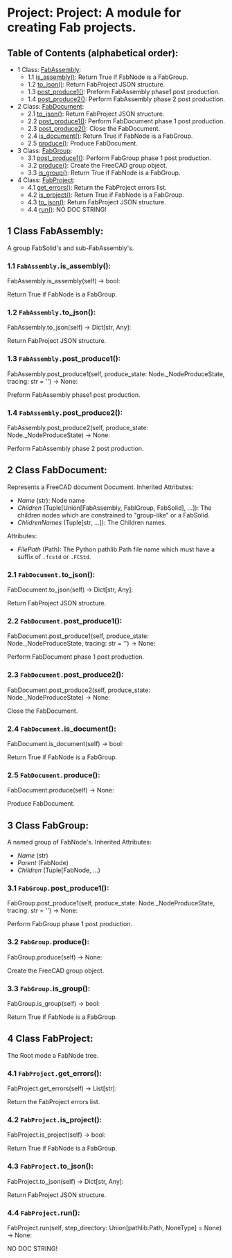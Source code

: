 # Project: Project: A module for creating Fab projects.

## Table of Contents (alphabetical order):

* 1 Class: [FabAssembly](#project--fabassembly):
  * 1.1 [is_assembly()](#project----is-assembly):  Return True if FabNode is a FabGroup.
  * 1.2 [to_json()](#project----to-json): Return FabProject JSON structure.
  * 1.3 [post_produce1()](#project----post-produce1): Preform FabAssembly phase1 post production.
  * 1.4 [post_produce2()](#project----post-produce2): Perform FabAssembly phase 2 post production.
* 2 Class: [FabDocument](#project--fabdocument):
  * 2.1 [to_json()](#project----to-json): Return FabProject JSON structure.
  * 2.2 [post_produce1()](#project----post-produce1): Perform FabDocument phase 1 post production.
  * 2.3 [post_produce2()](#project----post-produce2): Close the FabDocument.
  * 2.4 [is_document()](#project----is-document):  Return True if FabNode is a FabGroup.
  * 2.5 [produce()](#project----produce): Produce FabDocument.
* 3 Class: [FabGroup](#project--fabgroup):
  * 3.1 [post_produce1()](#project----post-produce1): Perform FabGroup phase 1 post production.
  * 3.2 [produce()](#project----produce): Create the FreeCAD group object.
  * 3.3 [is_group()](#project----is-group):  Return True if FabNode is a FabGroup.
* 4 Class: [FabProject](#project--fabproject):
  * 4.1 [get_errors()](#project----get-errors): Return the FabProject errors list.
  * 4.2 [is_project()](#project----is-project):  Return True if FabNode is a FabGroup.
  * 4.3 [to_json()](#project----to-json): Return FabProject JSON structure.
  * 4.4 [run()](#project----run): NO DOC STRING!

## <a name="project--fabassembly"></a>1 Class FabAssembly:

A group FabSolid's and sub-FabAssembly's.

### <a name="project----is-assembly"></a>1.1 `FabAssembly.`is_assembly():

FabAssembly.is_assembly(self) -> bool:

 Return True if FabNode is a FabGroup.

### <a name="project----to-json"></a>1.2 `FabAssembly.`to_json():

FabAssembly.to_json(self) -> Dict[str, Any]:

Return FabProject JSON structure.

### <a name="project----post-produce1"></a>1.3 `FabAssembly.`post_produce1():

FabAssembly.post_produce1(self, produce_state: Node._NodeProduceState, tracing: str = '') -> None:

Preform FabAssembly phase1 post production.

### <a name="project----post-produce2"></a>1.4 `FabAssembly.`post_produce2():

FabAssembly.post_produce2(self, produce_state: Node._NodeProduceState) -> None:

Perform FabAssembly phase 2 post production.


## <a name="project--fabdocument"></a>2 Class FabDocument:

Represents a FreeCAD document Document.
Inherited Attributes:
* *Name* (str): Node name
* *Children* (Tuple[Union[FabAssembly, FablGroup, FabSolid], ...]):
  The children nodes which are constrained to "group-like" or a FabSolid.
* *ChlidrenNames* (Tuple[str, ...]): The Children names.

Attributes:
* *FilePath* (Path):
  The Python pathlib.Path file name which must have a suffix of `.fcstd` or `.FCStd`.

### <a name="project----to-json"></a>2.1 `FabDocument.`to_json():

FabDocument.to_json(self) -> Dict[str, Any]:

Return FabProject JSON structure.

### <a name="project----post-produce1"></a>2.2 `FabDocument.`post_produce1():

FabDocument.post_produce1(self, produce_state: Node._NodeProduceState, tracing: str = '') -> None:

Perform FabDocument phase 1 post production.

### <a name="project----post-produce2"></a>2.3 `FabDocument.`post_produce2():

FabDocument.post_produce2(self, produce_state: Node._NodeProduceState) -> None:

Close the FabDocument.

### <a name="project----is-document"></a>2.4 `FabDocument.`is_document():

FabDocument.is_document(self) -> bool:

 Return True if FabNode is a FabGroup.

### <a name="project----produce"></a>2.5 `FabDocument.`produce():

FabDocument.produce(self) -> None:

Produce FabDocument.


## <a name="project--fabgroup"></a>3 Class FabGroup:

A named group of FabNode's.
Inherited Attributes:
* *Name* (str)
* *Parent* (FabNode)
* *Children* (Tuple[FabNode, ...)

### <a name="project----post-produce1"></a>3.1 `FabGroup.`post_produce1():

FabGroup.post_produce1(self, produce_state: Node._NodeProduceState, tracing: str = '') -> None:

Perform FabGroup phase 1 post production.

### <a name="project----produce"></a>3.2 `FabGroup.`produce():

FabGroup.produce(self) -> None:

Create the FreeCAD group object.

### <a name="project----is-group"></a>3.3 `FabGroup.`is_group():

FabGroup.is_group(self) -> bool:

 Return True if FabNode is a FabGroup.


## <a name="project--fabproject"></a>4 Class FabProject:

The Root mode a FabNode tree.

### <a name="project----get-errors"></a>4.1 `FabProject.`get_errors():

FabProject.get_errors(self) -> List[str]:

Return the FabProject errors list.

### <a name="project----is-project"></a>4.2 `FabProject.`is_project():

FabProject.is_project(self) -> bool:

 Return True if FabNode is a FabGroup.

### <a name="project----to-json"></a>4.3 `FabProject.`to_json():

FabProject.to_json(self) -> Dict[str, Any]:

Return FabProject JSON structure.

### <a name="project----run"></a>4.4 `FabProject.`run():

FabProject.run(self, step_directory: Union[pathlib.Path, NoneType] = None) -> None:

NO DOC STRING!



